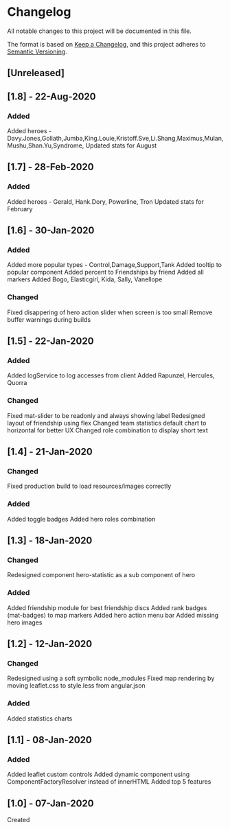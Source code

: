 # Changelog

All notable changes to this project will be documented in this file.

The format is based on [Keep a Changelog](https://keepachangelog.com/en/1.0.0/),
and this project adheres to [Semantic Versioning](https://semver.org/spec/v2.0.0.html).


## [Unreleased]

## [1.8] - 22-Aug-2020

### Added
Added heroes - Davy.Jones,Goliath,Jumba,King.Louie,Kristoff.Sve,Li.Shang,Maximus,Mulan,Mushu,Shan.Yu,Syndrome,
Updated stats for August

## [1.7] - 28-Feb-2020

### Added
Added heroes - Gerald, Hank.Dory, Powerline, Tron
Updated stats for February

## [1.6] - 30-Jan-2020

### Added
Added more popular types - Control,Damage,Support,Tank
Added tooltip to popular component
Added percent to Friendships by friend
Added all markers
Added Bogo, Elasticgirl, Kida, Sally, Vanellope

### Changed
Fixed disappering of hero action slider when screen is too small
Remove buffer warnings during builds


## [1.5] - 22-Jan-2020

### Added
Added logService to log accesses from client
Added Rapunzel, Hercules, Quorra


### Changed
Fixed mat-slider to be readonly and always showing label
Redesigned layout of friendship using flex
Changed team statistics default chart to horizontal for better UX
Changed role combination to display short text

## [1.4] - 21-Jan-2020

### Changed
Fixed production build to load resources/images correctly

### Added
Added toggle badges
Added hero roles combination

## [1.3] - 18-Jan-2020

### Changed
Redesigned component hero-statistic as a sub component of hero

### Added
Added friendship module for best friendship discs
Added rank badges (mat-badges) to map markers
Added hero action menu bar
Added missing hero images

## [1.2] - 12-Jan-2020

### Changed
Redesigned using a soft symbolic node_modules
Fixed map rendering by moving leaflet.css to style.less from angular.json

### Added
Added statistics charts

## [1.1] - 08-Jan-2020

### Added
Added leaflet custom controls
Added dynamic component using ComponentFactoryResolver instead of innerHTML
Added top 5 features

## [1.0] - 07-Jan-2020
Created
